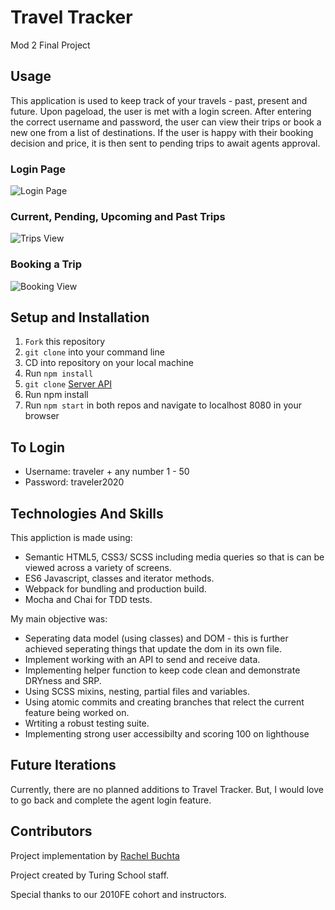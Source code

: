 # Travel Tracker
Mod 2 Final Project

## Usage
This application is used to keep track of your travels - past, present and future. Upon pageload, the user is met with a login screen. After entering the correct username and password, the user can view their trips or book a new one from a list of destinations. If the user is happy with their booking decision and price, it is then sent to pending trips to await agents approval.

### Login Page
![Login Page](https://media.giphy.com/media/V5NpZNe82o6taMDiu7/giphy.gif)
### Current, Pending, Upcoming and Past Trips
![Trips View](https://media.giphy.com/media/P5PowQ27ITWkrbphMu/giphy.gif)
### Booking a Trip
![Booking View](https://media.giphy.com/media/7vnJGB0VQRuzxbxwx5/giphy.gif)


## Setup and Installation

1. `Fork` this repository
2. `git clone` into your command line
3. CD into repository on your local machine
4. Run `npm install`
5. `git clone` [Server API](https://github.com/turingschool-examples/travel-tracker-api)
6. Run npm install
7. Run `npm start` in both repos and navigate to localhost 8080 in your browser

## To Login

* Username: traveler + any number 1 - 50
* Password: traveler2020

## Technologies And Skills

This appliction is made using:
* Semantic HTML5, CSS3/ SCSS including media queries so that is can be viewed across a variety of screens.
* ES6 Javascript, classes and iterator methods.
* Webpack for bundling and production build.
* Mocha and Chai for TDD tests.

My main objective was:
* Seperating data model (using classes) and DOM - this is further achieved seperating things that update the dom in its own file.
* Implement working with an API to send and receive data.
* Implementing helper function to keep code clean and demonstrate DRYness and SRP.
* Using SCSS mixins, nesting, partial files and variables.
* Using atomic commits and creating branches that relect the current feature being worked on.
* Wrtiting a robust testing suite.
* Implementing strong user accessibilty and scoring 100 on lighthouse

## Future Iterations

Currently, there are no planned additions to Travel Tracker. But, I would love to go back and complete the agent login feature.

## Contributors

Project implementation by [Rachel Buchta](https://github.com/rachelbuchta)

Project created by Turing School staff.

Special thanks to our 2010FE cohort and instructors.
